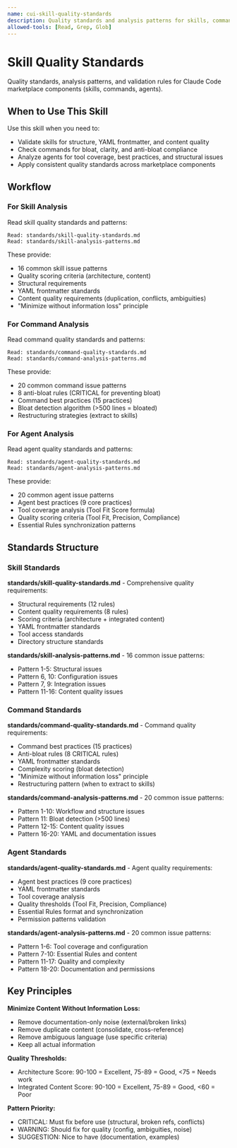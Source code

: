 ```yaml
---
name: cui-skill-quality-standards
description: Quality standards and analysis patterns for skills, commands, and agents in Claude Code marketplace
allowed-tools: [Read, Grep, Glob]
---
```


# Skill Quality Standards

Quality standards, analysis patterns, and validation rules for Claude Code marketplace components (skills, commands, agents).

## When to Use This Skill

Use this skill when you need to:
- Validate skills for structure, YAML frontmatter, and content quality
- Check commands for bloat, clarity, and anti-bloat compliance
- Analyze agents for tool coverage, best practices, and structural issues
- Apply consistent quality standards across marketplace components

## Workflow

### For Skill Analysis

Read skill quality standards and patterns:

```
Read: standards/skill-quality-standards.md
Read: standards/skill-analysis-patterns.md
```

These provide:
- 16 common skill issue patterns
- Quality scoring criteria (architecture, content)
- Structural requirements
- YAML frontmatter standards
- Content quality requirements (duplication, conflicts, ambiguities)
- "Minimize without information loss" principle

### For Command Analysis

Read command quality standards and patterns:

```
Read: standards/command-quality-standards.md
Read: standards/command-analysis-patterns.md
```

These provide:
- 20 common command issue patterns
- 8 anti-bloat rules (CRITICAL for preventing bloat)
- Command best practices (15 practices)
- Bloat detection algorithm (>500 lines = bloated)
- Restructuring strategies (extract to skills)

### For Agent Analysis

Read agent quality standards and patterns:

```
Read: standards/agent-quality-standards.md
Read: standards/agent-analysis-patterns.md
```

These provide:
- 20 common agent issue patterns
- Agent best practices (9 core practices)
- Tool coverage analysis (Tool Fit Score formula)
- Quality scoring criteria (Tool Fit, Precision, Compliance)
- Essential Rules synchronization patterns

## Standards Structure

### Skill Standards

**standards/skill-quality-standards.md** - Comprehensive quality requirements:
- Structural requirements (12 rules)
- Content quality requirements (8 rules)
- Scoring criteria (architecture + integrated content)
- YAML frontmatter standards
- Tool access standards
- Directory structure standards

**standards/skill-analysis-patterns.md** - 16 common issue patterns:
- Pattern 1-5: Structural issues
- Pattern 6, 10: Configuration issues
- Pattern 7, 9: Integration issues
- Pattern 11-16: Content quality issues

### Command Standards

**standards/command-quality-standards.md** - Command quality requirements:
- Command best practices (15 practices)
- Anti-bloat rules (8 CRITICAL rules)
- YAML frontmatter standards
- Complexity scoring (bloat detection)
- "Minimize without information loss" principle
- Restructuring pattern (when to extract to skills)

**standards/command-analysis-patterns.md** - 20 common issue patterns:
- Pattern 1-10: Workflow and structure issues
- Pattern 11: Bloat detection (>500 lines)
- Pattern 12-15: Content quality issues
- Pattern 16-20: YAML and documentation issues

### Agent Standards

**standards/agent-quality-standards.md** - Agent quality requirements:
- Agent best practices (9 core practices)
- YAML frontmatter standards
- Tool coverage analysis
- Quality thresholds (Tool Fit, Precision, Compliance)
- Essential Rules format and synchronization
- Permission patterns validation

**standards/agent-analysis-patterns.md** - 20 common issue patterns:
- Pattern 1-6: Tool coverage and configuration
- Pattern 7-10: Essential Rules and content
- Pattern 11-17: Quality and complexity
- Pattern 18-20: Documentation and permissions

## Key Principles

**Minimize Content Without Information Loss:**
- Remove documentation-only noise (external/broken links)
- Remove duplicate content (consolidate, cross-reference)
- Remove ambiguous language (use specific criteria)
- Keep all actual information

**Quality Thresholds:**
- Architecture Score: 90-100 = Excellent, 75-89 = Good, <75 = Needs work
- Integrated Content Score: 90-100 = Excellent, 75-89 = Good, <60 = Poor

**Pattern Priority:**
- CRITICAL: Must fix before use (structural, broken refs, conflicts)
- WARNING: Should fix for quality (config, ambiguities, noise)
- SUGGESTION: Nice to have (documentation, examples)
